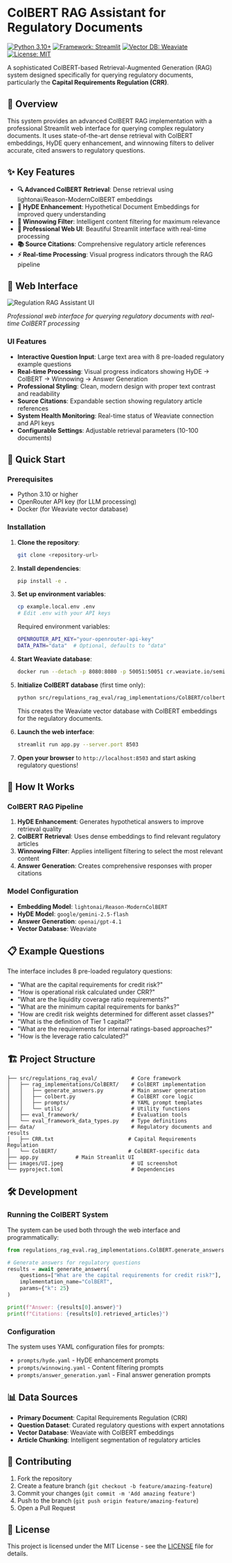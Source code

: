 # ColBERT RAG Assistant for Regulatory Documents

[![Python 3.10+](https://img.shields.io/badge/python-3.10+-blue.svg)](https://www.python.org/downloads/)
[![Framework: Streamlit](https://img.shields.io/badge/Framework-Streamlit-red.svg)](https://streamlit.io)
[![Vector DB: Weaviate](https://img.shields.io/badge/VectorDB-Weaviate-blueviolet)](https://weaviate.io)
[![License: MIT](https://img.shields.io/badge/License-MIT-yellow.svg)](https://opensource.org/licenses/MIT)

A sophisticated ColBERT-based Retrieval-Augmented Generation (RAG) system designed specifically for querying regulatory documents, particularly the **Capital Requirements Regulation (CRR)**.

## 🎯 Overview

This system provides an advanced ColBERT RAG implementation with a professional Streamlit web interface for querying complex regulatory documents. It uses state-of-the-art dense retrieval with ColBERT embeddings, HyDE query enhancement, and winnowing filters to deliver accurate, cited answers to regulatory questions.

## ✨ Key Features

- **🔍 Advanced ColBERT Retrieval**: Dense retrieval using lightonai/Reason-ModernColBERT embeddings
- **🧠 HyDE Enhancement**: Hypothetical Document Embeddings for improved query understanding
- **🎯 Winnowing Filter**: Intelligent content filtering for maximum relevance
- **🎨 Professional Web UI**: Beautiful Streamlit interface with real-time processing
- **📚 Source Citations**: Comprehensive regulatory article references
- **⚡ Real-time Processing**: Visual progress indicators through the RAG pipeline

## 🎨 Web Interface

![Regulation RAG Assistant UI](images/UI.jpeg)

*Professional web interface for querying regulatory documents with real-time ColBERT processing*

### UI Features

- **Interactive Question Input**: Large text area with 8 pre-loaded regulatory example questions
- **Real-time Processing**: Visual progress indicators showing HyDE → ColBERT → Winnowing → Answer Generation
- **Professional Styling**: Clean, modern design with proper text contrast and readability
- **Source Citations**: Expandable section showing regulatory article references
- **System Health Monitoring**: Real-time status of Weaviate connection and API keys
- **Configurable Settings**: Adjustable retrieval parameters (10-100 documents)

## 🚀 Quick Start

### Prerequisites

- Python 3.10 or higher
- OpenRouter API key (for LLM processing)
- Docker (for Weaviate vector database)

### Installation

1. **Clone the repository**:
   ```bash
   git clone <repository-url>
   ```

2. **Install dependencies**:
   ```bash
   pip install -e .
   ```

3. **Set up environment variables**:
   ```bash
   cp example.local.env .env
   # Edit .env with your API keys
   ```

   Required environment variables:
   ```bash
   OPENROUTER_API_KEY="your-openrouter-api-key"
   DATA_PATH="data"  # Optional, defaults to "data"
   ```

4. **Start Weaviate database**:
   ```bash
   docker run --detach -p 8080:8080 -p 50051:50051 cr.weaviate.io/semitechnologies/weaviate:1.30.1
   ```

5. **Initialize ColBERT database** (first time only):
   ```bash
   python src/regulations_rag_eval/rag_implementations/ColBERT/colbert.py
   ```
   This creates the Weaviate vector database with ColBERT embeddings for the regulatory documents.

6. **Launch the web interface**:
   ```bash
   streamlit run app.py --server.port 8503
   ```

7. **Open your browser** to `http://localhost:8503` and start asking regulatory questions!

## 🔧 How It Works

### ColBERT RAG Pipeline

1. **HyDE Enhancement**: Generates hypothetical answers to improve retrieval quality
2. **ColBERT Retrieval**: Uses dense embeddings to find relevant regulatory articles
3. **Winnowing Filter**: Applies intelligent filtering to select the most relevant content
4. **Answer Generation**: Creates comprehensive responses with proper citations

### Model Configuration

- **Embedding Model**: `lightonai/Reason-ModernColBERT`
- **HyDE Model**: `google/gemini-2.5-flash`
- **Answer Generation**: `openai/gpt-4.1`
- **Vector Database**: Weaviate

## 📋 Example Questions

The interface includes 8 pre-loaded regulatory questions:

- "What are the capital requirements for credit risk?"
- "How is operational risk calculated under CRR?"
- "What are the liquidity coverage ratio requirements?"
- "What are the minimum capital requirements for banks?"
- "How are credit risk weights determined for different asset classes?"
- "What is the definition of Tier 1 capital?"
- "What are the requirements for internal ratings-based approaches?"
- "How is the leverage ratio calculated?"

## 🏗️ Project Structure

```
├── src/regulations_rag_eval/           # Core framework
│   ├── rag_implementations/ColBERT/    # ColBERT implementation
│   │   ├── generate_answers.py         # Main answer generation
│   │   ├── colbert.py                  # ColBERT core logic
│   │   ├── prompts/                    # YAML prompt templates
│   │   └── utils/                      # Utility functions
│   ├── eval_framework/                 # Evaluation tools
│   └── eval_framework_data_types.py    # Type definitions
├── data/                               # Regulatory documents and results
│   ├── CRR.txt                        # Capital Requirements Regulation
│   └── ColBERT/                       # ColBERT-specific data
├── app.py            # Main Streamlit UI
├── images/UI.jpeg                      # UI screenshot
└── pyproject.toml                      # Dependencies
```

## 🛠️ Development

### Running the ColBERT System

The system can be used both through the web interface and programmatically:

```python
from regulations_rag_eval.rag_implementations.ColBERT.generate_answers import generate_answers

# Generate answers for regulatory questions
results = await generate_answers(
    questions=["What are the capital requirements for credit risk?"],
    implementation_name="ColBERT",
    params={"k": 25}
)

print(f"Answer: {results[0].answer}")
print(f"Citations: {results[0].retrieved_articles}")
```

### Configuration

The system uses YAML configuration files for prompts:

- `prompts/hyde.yaml` - HyDE enhancement prompts
- `prompts/winnowing.yaml` - Content filtering prompts  
- `prompts/answer_generation.yaml` - Final answer generation prompts

## 📊 Data Sources

- **Primary Document**: Capital Requirements Regulation (CRR)
- **Question Dataset**: Curated regulatory questions with expert annotations
- **Vector Database**: Weaviate with ColBERT embeddings
- **Article Chunking**: Intelligent segmentation of regulatory articles

## 🤝 Contributing

1. Fork the repository
2. Create a feature branch (`git checkout -b feature/amazing-feature`)
3. Commit your changes (`git commit -m 'Add amazing feature'`)
4. Push to the branch (`git push origin feature/amazing-feature`)
5. Open a Pull Request

## 📄 License

This project is licensed under the MIT License - see the [LICENSE](LICENSE) file for details.
